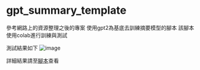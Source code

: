 # gpt_summary_template

參考網路上的資源整理之後的專案
使用gpt2為基底去訓練摘要模型的腳本
該腳本使用colab進行訓練與測試

測試結果如下
![image](https://user-images.githubusercontent.com/13751822/147138108-ec6cb3a4-ded8-4f54-aa04-e071961bb0b2.png)

詳細結果請至[腳本](https://github.com/Chunshan-Theta/gpt_summary_template/blob/main/%5BGPT2%5D_%E8%A8%93%E7%B7%B4_%E6%91%98%E8%A6%81_model_.ipynb)查看
